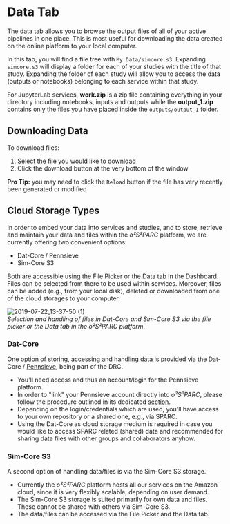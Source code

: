 # Data Tab
The data tab allows you to browse the output files of all of your active pipelines in one place. This is most useful for downloading the data created on the online platform to your local computer.

In this tab, you will find a file tree with ```My Data/simcore.s3```. Expanding ```simcore.s3``` will display a folder for each of your studies with the title of that study. Expanding the folder of each study will allow you to access the data (outputs or notebooks) belonging to each service within that study. 

For JupyterLab services, **work.zip** is a zip file containing everything in your directory including notebooks, inputs and outputs while the **output_1.zip** contains only the files you have placed inside the ```outputs/output_1``` folder.

## Downloading Data
To download files:
1. Select the file you would like to download
2. Click the download button at the very bottom of the window

**Pro Tip:** you may need to click the ```Reload``` button if the file has very recently been generated or modified

## Cloud Storage Types

In order to embed your data into services and studies, and to store, retrieve and maintain your data and files within the *o²S²PARC* platform, we are currently offering two convenient options:

* Dat-Core / Pennsieve
* Sim-Core S3

Both are accessible using the File Picker or the Data tab in the Dashboard. Files can be selected from there to be used within services. Moreover, files can be added (e.g., from your local disk), deleted or downloaded from one of the cloud storages to your computer.

![2019-07-22_13-37-50 (1)](https://user-images.githubusercontent.com/32800795/61629838-55683a80-ac86-11e9-8d18-854fd1c13f08.gif ':size=600%') <br/>
*Selection and handling of files in Dat-Core and Sim-Core S3 via the file picker or the Data tab in the *o²S²PARC* platform.*

### Dat-Core

One option of storing, accessing and handling data is provided via the Dat-Core / [Pennsieve](https://discover.pennsieve.io/), being part of the DRC.
* You'll need access and thus an account/login for the Pennsieve platform.
* In order to "link" your Pennsieve account directly into *o²S²PARC*, please follow the procedure outlined in its dedicated [section](/docs/platform_introduction/main_window_and_navigation/user_setup/security_details.md).
* Depending on the login/credentials which are used, you'll have access to your own repository or a shared one, e.g., via SPARC.
* Using the Dat-Core as cloud storage medium is required in case you would like to access SPARC related (shared) data and recommended for sharing data files with other groups and collaborators anyhow.

### Sim-Core S3

A second option of handling data/files is via the Sim-Core S3 storage.
* Currently the *o²S²PARC* platform hosts all our services on the Amazon cloud, since it is very flexibly scalable, depending on user demand. 
* The Sim-Core S3 storage is suited primarily for own data and files. These cannot be shared with others via Sim-Core S3.
* The data/files can be accessed via the File Picker and the Data tab.

